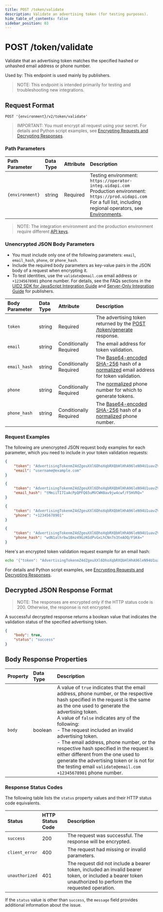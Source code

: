 ```yaml
---
title: POST /token/validate
description: Validate an advertising token (for testing purposes). 
hide_table_of_contents: false
sidebar_position: 03
---
```


# POST /token/validate
Validate that an advertising token matches the specified hashed or unhashed email address or phone number. 

Used by: This endpoint is used mainly by publishers.

>NOTE: This endpoint is intended primarily for testing and troubleshooting new integrations.

## Request Format 

`POST '{environment}/v2/token/validate'`

>IMPORTANT: You must encrypt all request using your secret. For details and Python script examples, see [Encrypting Requests and Decrypting Responses](../getting-started/gs-encryption-decryption.md).


### Path Parameters

| Path Parameter | Data Type | Attribute | Description |
| :--- | :--- | :--- | :--- |
| `{environment}` | string | Required | Testing environment: `https://operator-integ.uidapi.com`<br/>Production environment: `https://prod.uidapi.com`<br/>For a full list, including regional operators, see [Environments](../getting-started/gs-environments.md). |

>NOTE: The integration environment and the production environment require different [API keys](../ref-info/glossary-uid.md#gl-api-key).


###  Unencrypted JSON Body Parameters

- You must include only one of the following parameters: `email`, `email_hash`, `phone`, or `phone_hash`. 
- Include the required body parameters as key-value pairs in the JSON body of a request when encrypting it.
- To test identities, use the `validate@email.com` email address or `+12345678901` phone number. For details, see the FAQs sections in the [UID2 SDK for JavaScript Integration Guide](../guides/publisher-client-side.md) and [Server-Only Integration Guide](../guides/custom-publisher-integration.md) for publishers.

| Body Parameter | Data Type | Attribute | Description |
| :--- | :--- | :--- | :--- |
| `token` | string | Required | The advertising token returned by the [POST /token/generate](post-token-generate.md) response. |
| `email` | string | Conditionally Required |  The email address for token validation. |
| `email_hash` | string | Conditionally Required | The [Base64-encoded SHA-256](../getting-started/gs-normalization-encoding#email-address-hash-encoding) hash of a [normalized](../getting-started/gs-normalization-encoding#email-address-normalization) email address for token validation. |
| `phone` | string | Conditionally Required | The [normalized](../getting-started/gs-normalization-encoding#phone-number-normalization) phone number for which to generate tokens. |
| `phone_hash` | string | Conditionally Required | The [Base64-encoded SHA-256](../getting-started/gs-normalization-encoding#phone-number-hash-encoding) hash of a [normalized](../getting-started/gs-normalization-encoding#phone-number-normalization) phone number. |


### Request Examples

The following are unencrypted JSON request body examples for each parameter, which you need  to include in your token validation requests:
```json
{
    "token": "AdvertisingTokenmZ4dZgeuXXl6DhoXqbRXQbHlHhA96leN94U1uavZVspwKXlfWETZ3b%2FbesPFFvJxNLLySg4QEYHUAiyUrNncgnm7ppu0mi6wU2CW6hssiuEkKfstbo9XWgRUbWNTM%2BewMzXXM8G9j8Q%3D",
    "email": "username@example.com"
}
```
```json
{
    "token": "AdvertisingTokenmZ4dZgeuXXl6DhoXqbRXQbHlHhA96leN94U1uavZVspwKXlfWETZ3b%2FbesPFFvJxNLLySg4QEYHUAiyUrNncgnm7ppu0mi6wU2CW6hssiuEkKfstbo9XWgRUbWNTM%2BewMzXXM8G9j8Q%3D",
    "email_hash": "tMmiiTI7IaAcPpQPFQ65uMVCWH8av9jw4cwf/F5HVRQ="
}
```
```json
{
    "token": "AdvertisingTokenmZ4dZgeuXXl6DhoXqbRXQbHlHhA96leN94U1uavZVspwKXlfWETZ3b%2FbesPFFvJxNLLySg4QEYHUAiyUrNncgnm7ppu0mi6wU2CW6hssiuEkKfstbo9XWgRUbWNTM%2BewMzXXM8G9j8Q%3D",
    "phone": "+12345678901"
}
```
```json
{
    "token": "AdvertisingTokenmZ4dZgeuXXl6DhoXqbRXQbHlHhA96leN94U1uavZVspwKXlfWETZ3b%2FbesPFFvJxNLLySg4QEYHUAiyUrNncgnm7ppu0mi6wU2CW6hssiuEkKfstbo9XWgRUbWNTM%2BewMzXXM8G9j8Q%3D",
    "phone_hash": "wdN1alhrbw1Bmz49GzKGdPvGxLhCNn7n3teAOQ/FSK4="
}
```

Here's an encrypted token validation request example for an email hash:

```sh
echo '{"token": "AdvertisingTokenmZ4dZgeuXXl6DhoXqbRXQbHlHhA96leN94U1uavZVspwKXlfWETZ3b%2FbesPFFvJxNLLySg4QEYHUAiyUrNncgnm7ppu0mi6wU2CW6hssiuEkKfstbo9XWgRUbWNTM%2BewMzXXM8G9j8Q%3D", "email_hash": "tMmiiTI7IaAcPpQPFQ65uMVCWH8av9jw4cwf/F5HVRQ="}' | python3 uid2_request.py  https://prod.uidapi.com/v2/token/validate [Your-Client-API-Key] [Your-Client-Secret]
```

For details and Python script examples, see [Encrypting Requests and Decrypting Responses](../getting-started/gs-encryption-decryption.md).

## Decrypted JSON Response Format

>NOTE: The responses are encrypted only if the HTTP status code is 200. Otherwise, the response is not encrypted.

A successful decrypted response returns a boolean value that indicates the validation status of the specified advertising token. 


```json
{
    "body": true,
    "status": "success"
}
```

## Body Response Properties

| Property | Data Type | Description |
| :--- | :--- | :--- |
| `body` | boolean | A value of `true` indicates that the email address, phone number, or the respective hash specified in the request is the same as the one used to generate the advertising token.<br/>A value of `false` indicates any of the following:<br/>- The request included an invalid advertising token.<br/>-  The email address, phone number, or the respective hash specified in the request is either different from the one used to generate the advertising token or is not for the testing email `validate@email.com` `+12345678901` phone number. |

### Response Status Codes

The following table lists the `status` property values and their HTTP status code equivalents.

| Status | HTTP Status Code | Description |
| :--- | :--- | :--- |
| `success` | 200 | The request was successful. The response will be encrypted. |
| `client_error` | 400 | The request had missing or invalid parameters.|
| `unauthorized` | 401 | The request did not include a bearer token, included an invalid bearer token, or included a bearer token unauthorized to perform the requested operation. |

If the `status` value is other than `success`, the `message` field provides additional information about the issue.
